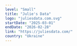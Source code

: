 ```yaml
---
level: "Small"
title: "Julie's Data"
logo: "juliesdata.com.svg"
startDate: "2025-03-01"
endDate: "2026-02-28"
link: "https://juliesdata.com/"
country: "Ukraine"
---
```

